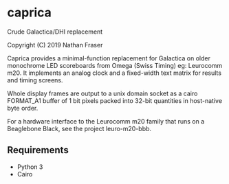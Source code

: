 # caprica

Crude Galactica/DHI replacement

Copyright (C) 2019 Nathan Fraser

Caprica provides a minimal-function replacement for Galactica
on older monochrome LED scoreboards from Omega (Swiss Timing)
eg: Leurocomm m20. It implements an analog clock and a
fixed-width text matrix for results and timing screens.

Whole display frames are output to a unix domain socket as a
cairo FORMAT_A1 buffer of 1 bit pixels packed into 32-bit
quantities in host-native byte order.

For a hardware interface to the Leurocomm m20 family that runs
on a Beaglebone Black, see the project leuro-m20-bbb.

## Requirements

- Python 3
- Cairo

